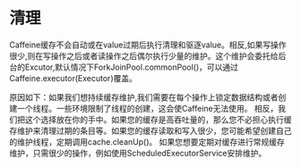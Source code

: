 # 清理

Caffeine缓存不会自动或在value过期后执行清理和驱逐value。相反,如果写操作很少,则在写操作之后或者读操作之后偶尔执行少量的维护。这个维护会委托给后台的Excutor,默认情况下ForkJoinPool.commonPool()，可以通过Caffeine.executor(Executor)覆盖。

原因如下：如果我们想持续缓存维护,我们需要在每个操作上锁定数据结构或者创建一个线程。一些环境限制了线程的创建，这会使Caffeine无法使用。
相反，我们把这个选择放在你的手中。如果您的缓存是高吞吐量的，那么您不必担心执行缓存维护来清理过期的条目等。如果您的缓存读取和写入很少，您可能希望创建自己的维护线程，定期调用cache.cleanUp()。
如果您想要定期对缓存进行常规缓存维护，只需很少的操作，例如使用ScheduledExecutorService安排维护。

